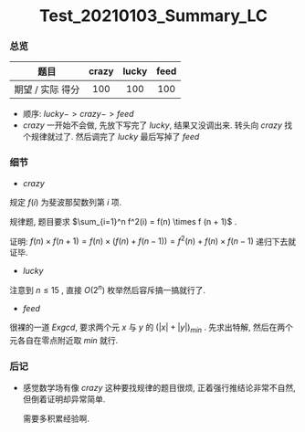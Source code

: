 <h1><center>Test_20210103_Summary_LC</center></h1>



### 总览

|       题目       | crazy | lucky | feed |
| :--------------: | :---: | :---: | :--: |
| 期望 / 实际 得分 |  100  |  100  | 100  |

* 顺序: $lucky -> crazy -> feed$
* $crazy$ 一开始不会做, 先放下写完了 $lucky$, 结果又没调出来. 转头向 $crazy$ 找个规律就过了. 然后调完了 $lucky$ 最后写掉了 $feed$



### 细节

* $crazy$

规定 $f(i)$ 为斐波那契数列第 $i$ 项.

规律题, 题目要求 $\sum_{i=1}^n f^2(i) = f(n) \times f (n + 1)$ .

证明: $f(n) \times f(n + 1) = f(n) \times (f(n) + f(n - 1)) = f^2(n) + f(n) \times f(n - 1)$ 递归下去就证毕.

* $lucky$

注意到 $n \leq 15$ , 直接 $O(2^n)$ 枚举然后容斥搞一搞就行了.

* $feed$

很裸的一道 $Exgcd$, 要求两个元 $x$ 与 $y$ 的 $(|x| + |y|)_{min}$ . 先求出特解, 然后在两个元各自在零点附近取 $min$ 就行.



### 后记

* 感觉数学场有像 $crazy$ 这种要找规律的题目很烦, 正着强行推结论非常不自然, 但倒着证明却异常简单.

	需要多积累经验啊.

